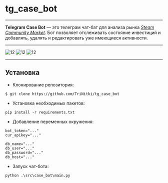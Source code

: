 # tg_case_bot
---
 __Telegram Case Bot__ — это телеграм чат-бат для анализа рынка [*Steam Community Market*](https://steamcommunity.com/market/). Бот позволяет отслеживать состояние инвестиций и добавлять, удалять и редактировать уже имеющиеся активности.

---
![12](https://img.shields.io/github/pipenv/locked/python-version/TriNitki/tg_case_bot?logo=python) ![12](https://img.shields.io/github/pipenv/locked/dependency-version/TriNitki/tg_case_bot/pytelegrambotapi?label=Telebot&logo=telegram) ![12](https://img.shields.io/badge/PostgreSQL-15.2-blue/?logo=postgresql)

---

## Установка

+ Клонирование репозитория: 
```
$ git clone https://github.com/TriNitki/tg_case_bot
```
+ Установка необходимых пакетов: 
```
pip install -r requirements.txt
```
+ Добавление переменных окружения:
```
bot_token="..."
cur_apikey="..."

db_name="..."
db_user="..."
db_password="..."
db_host="..."
```
+ Запуск чат-бота:
```
python .\src\case_bot\main.py
```
